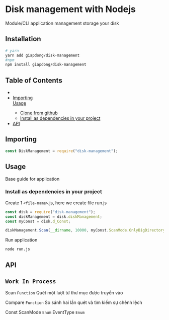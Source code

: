 # Disk management with Nodejs

Module/CLI application management storage your disk

## Installation

```bash
# yarn
yarn add giapdong/disk-management
#npm
npm install giapdong/disk-management
```

## Table of Contents

<ul>
    <li>
        <li><a href="#importing">Importing</a></li>
        <a href="#usage">Usage</a>
        <ul>
            <li><a href="#clone-from-github">Clone from github</a></li>
            <li><a href="#install-as-dependencies-in-your-project">Install as dependencies in your project</a></li>
        </ul>
    </li>
    <li><a href="#api">API</a></li>
</ul>

## Importing

```javascript
const DiskManagement = require("disk-management");
```

## Usage

Base guide for application

### Install as dependencies in your project

Create 1 `<file-name>`.js, here we create file run.js

```javascript
const disk = require("disk-management");
const diskManagement = disk.diskManagement;
const myConst = disk.d_Const;

diskManagement.Scan(__dirname, 10000, myConst.ScanMode.OnlyBigDirectory);
```

Run application

```bash
node run.js
```

## API

## `Work In Process`

Scan `Function`
Quét một lượt từ thư mục được truyền vào

Compare `Function`
So sánh hai lần quét và tìm kiếm sự chênh lệch

Const
ScanMode `Enum`
EventType `Enum`
